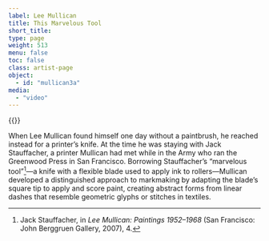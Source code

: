```yaml
---
label: Lee Mullican
title: This Marvelous Tool
short_title:
type: page
weight: 513
menu: false
toc: false
class: artist-page
object:
  - id: "mullican3a"
media:
  - "video"
---
```

{{<q-figure id="mullican3a">}}

When Lee Mullican found himself one day without a paintbrush, he reached instead for a printer’s knife. At the time he was staying with Jack Stauffacher, a printer Mullican had met while in the Army who ran the Greenwood Press in San Francisco. Borrowing Stauffacher’s “marvelous tool”[^1]—a knife with a flexible blade used to apply ink to rollers—Mullican developed a distinguished approach to markmaking by adapting the blade’s square tip to apply and score paint, creating abstract forms from linear dashes that resemble geometric glyphs or stitches in textiles.

[^1]: Jack Stauffacher, in *Lee Mullican: Paintings 1952–1968* (San Francisco: John Berggruen Gallery, 2007), 4.
